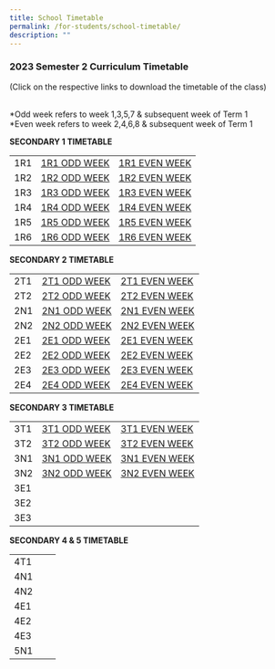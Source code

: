 ```yaml
---
title: School Timetable
permalink: /for-students/school-timetable/
description: ""
---
```

### 2023 Semester 2 Curriculum Timetable  

(Click on the respective links to download the timetable of&nbsp;the class)<br><br>

*Odd week refers to week 1,3,5,7 &amp; subsequent week of Term 1  <br>
*Even week refers to week 2,4,6,8 &amp; subsequent week of Term 1 

**SECONDARY 1 TIMETABLE**

|  |  |  |
|---|---|---|
| 1R1 | [1R1 ODD WEEK](/files/2306%201r1%20odd%20week.pdf) | [1R1 EVEN WEEK](/files/2306%201r1%20even%20week.pdf) |
| 1R2 | [1R2 ODD WEEK](/files/2306%201r2%20odd%20week.pdf) | [1R2 EVEN WEEK](/files/2306%201r2%20even%20week.pdf) |
| 1R3 | [1R3 ODD WEEK](/files/2306%201r3%20odd%20week.pdf) | [1R3 EVEN WEEK](/files/2306%201r3%20even%20week.pdf) |
| 1R4 | [1R4 ODD WEEK](/files/2306%201r4%20odd%20week.pdf) | [1R4 EVEN WEEK](/files/2306%201r4%20even%20week.pdf) |
| 1R5 | [1R5 ODD WEEK](/files/2306%201r5%20odd%20week.pdf) | [1R5 EVEN WEEK](/files/2306%201r5%20even%20week.pdf) |
| 1R6 | [1R6 ODD WEEK](/files/2306%201r6%20odd%20week.pdf) | [1R6 EVEN WEEK](/files/2306%201r6%20even%20week.pdf) |


**SECONDARY 2 TIMETABLE**

|  |  |  |
|---|---|---|
| 2T1 | [2T1 ODD WEEK](/files/2306%202t1%20odd%20week.pdf) | [2T1 EVEN WEEK](/files/2306%202t1%20even%20week.pdf) |
| 2T2 | [2T2 ODD WEEK](/files/2306%202t2%20odd%20week.pdf) | [2T2 EVEN WEEK](/files/2306%202t2%20even%20week.pdf) |
| 2N1 | [2N1 ODD WEEK](/files/2306%202n1%20odd%20week.pdf) | [2N1 EVEN WEEK](/files/2306%202n1%20even%20week.pdf) |
| 2N2 | [2N2 ODD WEEK](/files/2306%202n2%20odd%20week.pdf) | [2N2 EVEN WEEK](/files/2306%202n2%20even%20week.pdf) |
| 2E1 | [2E1 ODD WEEK](/files/2306%202e1%20odd%20week.pdf) | [2E1 EVEN WEEK](/files/2306%202e1%20even%20week.pdf) |
| 2E2 | [2E2 ODD WEEK](/files/2306%202e2%20odd%20week.pdf) | [2E2 EVEN WEEK](/files/2306%202e2%20even%20week.pdf) |
| 2E3 | [2E3 ODD WEEK](/files/2306%202e3%20odd%20week.pdf) | [2E3 EVEN WEEK](/files/2306%202e3%20even%20week.pdf) |
| 2E4 | [2E4 ODD WEEK](/files/2306%202e4%20odd%20week.pdf) | [2E4 EVEN WEEK](/files/2306%202e4%20even%20week.pdf) |

**SECONDARY 3 TIMETABLE**

|  |  |  |
|---|---|---|
| 3T1 | [3T1 ODD WEEK](/files/2306%203t1%20odd%20week.pdf) | [3T1 EVEN WEEK](/files/2306%203t1%20even%20week.pdf) |
| 3T2 | [3T2 ODD WEEK](/files/2306%203t2%20odd%20week.pdf) | [3T2 EVEN WEEK](/files/2306%203t2%20even%20week.pdf) |
| 3N1 | [3N1 ODD WEEK](/files/2306%203n1%20odd%20week.pdf) | [3N1 EVEN WEEK](/files/2306%203n1%20even%20week.pdf) |
| 3N2 | [3N2 ODD WEEK](/files/2306%203n2%20odd%20week.pdf) | [3N2 EVEN WEEK](/files/2306%203n2%20even%20week.pdf) |
| 3E1 |  |  |
| 3E2 |  |  |
| 3E3 | |  |

**SECONDARY 4 &amp; 5 TIMETABLE**

|  |  |  |
|---|---|---|
| 4T1 |  |  |
| 4N1 |  | |
| 4N2 | |  |
| 4E1 |  |  |
| 4E2 |  |  |
| 4E3 |  |  |
| 5N1 |  |  |